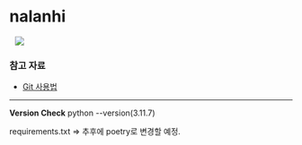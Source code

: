 # nalanhi

<a href="https://www.instagram.com/sesac.nalanhi/">
    <img 
        src="http://img.shields.io/badge/-Instagram-white?style=flat&logo=Instagram&link=https://www.instagram.com/sesac.nalanhi/"
        style="height : auto; margin-left : 10px; margin-right : 10px;"/>
</a>





### 참고 자료

- [Git 사용법](https://github.com/Jinujara/nalanhi/tree/main/git%20%EC%82%AC%EC%9A%A9%EB%B2%95)



---

**Version Check**
python --version(3.11.7)  

requirements.txt => 추후에 poetry로 변경할 예정.
